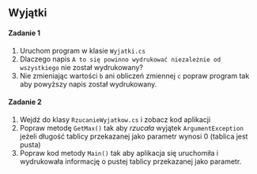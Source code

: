 ﻿## Wyjątki

#### Zadanie 1
1. Uruchom program w klasie `Wyjatki.cs`
2. Dlaczego napis `A to się powinno wydrukować niezależnie od wszystkiego` nie został wydrukowany?
3. Nie zmieniając wartości `b` ani obliczeń zmiennej `c` popraw program tak aby powyższy napis został wydrukowany.



#### Zadanie 2
1. Wejdź do klasy `RzucanieWyjatkow.cs` i zobacz kod aplikacji
2. Popraw metodę `GetMax()` tak aby *rzucała* wyjątek `ArgumentException` jeżeli długość tablicy przekazanej jako parametr wynosi 0 (tablica jest pusta)
3. Popraw kod metody `Main()` tak aby aplikacja się uruchomiła i wydrukowała informację o pustej tablicy przekazanej jako parametr.